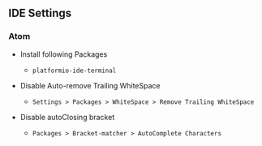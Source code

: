 ## IDE Settings






### Atom   
* Install following Packages
    * `platformio-ide-terminal`

* Disable Auto-remove Trailing WhiteSpace   
  * `Settings > Packages > WhiteSpace > Remove Trailing WhiteSpace`

* Disable autoClosing bracket
    * `Packages > Bracket-matcher > AutoComplete Characters`
